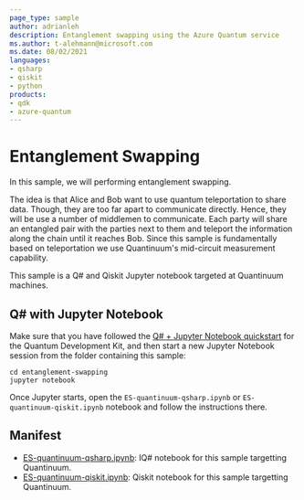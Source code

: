 ```yaml
---
page_type: sample
author: adrianleh
description: Entanglement swapping using the Azure Quantum service
ms.author: t-alehmann@microsoft.com
ms.date: 08/02/2021
languages:
- qsharp
- qiskit
- python
products:
- qdk
- azure-quantum
---
```


# Entanglement Swapping

In this sample, we will performing entanglement swapping.

The idea is that Alice and Bob want to use quantum teleportation to share data.
Though, they are too far apart to communicate directly.
Hence, they will be use a number of middlemen to communicate.
Each party will share an entangled pair with the parties next to them and teleport the information along the chain until it reaches Bob.
Since this sample is fundamentally based on teleportation we use Quantinuum's mid-circuit measurement capability.

This sample is a Q# and Qiskit Jupyter notebook targeted at Quantinuum machines.

## Q# with Jupyter Notebook

Make sure that you have followed the [Q# + Jupyter Notebook quickstart](https://docs.microsoft.com/azure/quantum/install-jupyter-qdk) for the Quantum Development Kit, and then start a new Jupyter Notebook session from the folder containing this sample:

```shell
cd entanglement-swapping
jupyter notebook
```

Once Jupyter starts, open the `ES-quantinuum-qsharp.ipynb` or `ES-quantinuum-qiskit.ipynb` notebook and follow the instructions there.

## Manifest

- [ES-quantinuum-qsharp.ipynb](https://github.com/microsoft/quantum/blob/main/samples/azure-quantum/entanglement-swapping/ES-quantinuum-qsharp.ipynb): IQ# notebook for this sample targetting Quantinuum.
- [ES-quantinuum-qiskit.ipynb](https://github.com/microsoft/quantum/blob/main/samples/azure-quantum/entanglement-swapping/ES-quantinuum-qiskit.ipynb): Qiskit notebook for this sample targetting Quantinuum.